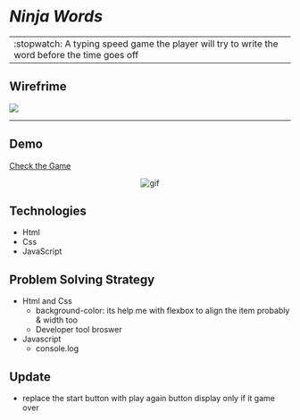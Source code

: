 # 
# _Ninja Words_
<table>
<tr>
<td>
  :stopwatch: A typing speed game the player will try to write the word before the time goes off 
</td>
</tr>
</table>

## Wirefrime
![](https://res.cloudinary.com/dvukj9sqf/image/upload/v1607690179/7f0558fa45f54ba3ba4769afff2bf08c_dh5zfh.png)

---
## Demo 
[Check the Game]( https://sarahnaif.github.io/GA-Typing_Speed_Game/)

<p align="center">
  <img src="https://media.giphy.com/media/RadKh1ZI1K7rVqA478/giphy.gif" alt="gif"/>
</p>


##  Technologies
   
   - Html
   - Css
   - JavaScript
   
   
##   Problem Solving Strategy
- Html and Css
    - background-color: its help me with flexbox to align the item probably & width too
    - Developer tool broswer 
- Javascript
     - console.log
     
     
##   Update 
 -    replace the start button with play again button display only if it game over
   
       

